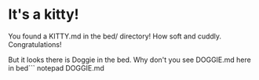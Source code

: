# It's a kitty!

You found a KITTY.md in the bed/ directory! How soft and cuddly. Congratulations!

But it looks there is Doggie in the bed. Why don't you see DOGGIE.md here in bed```
notepad DOGGIE.md

```
